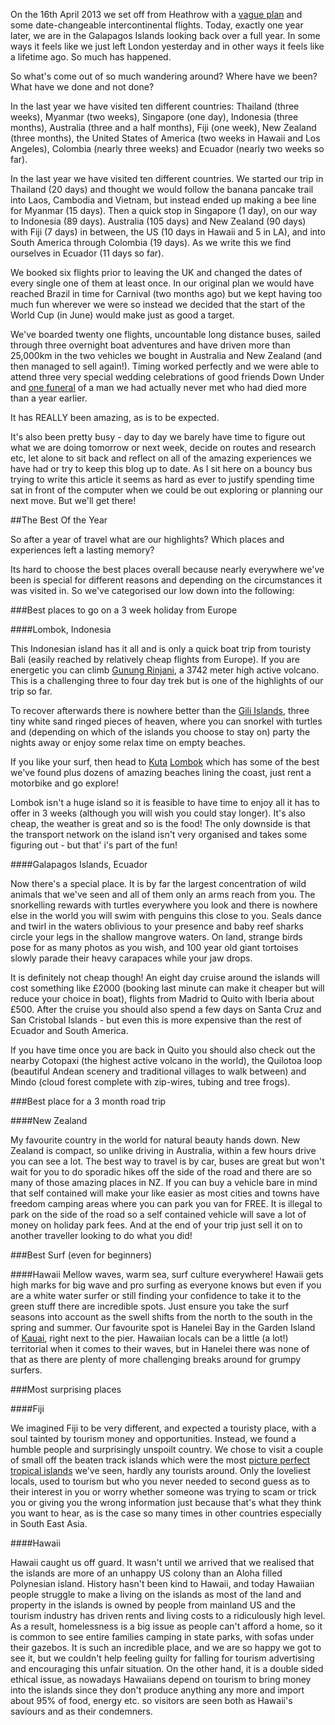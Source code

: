 On the 16th April 2013 we set off from Heathrow with a [vague plan](/blog/planning/whats-the-plan/) and
some date-changeable intercontinental flights. Today, exactly one year later, we are in the
Galapagos Islands looking back over a full year. In some ways it feels like we just left London
yesterday and in other ways it feels like a lifetime ago. So much has happened.

So what's come out of so much wandering around? Where have we been? What have we done and not done? 

In the last year we have visited ten different countries: Thailand (three weeks), Myanmar (two weeks), 
Singapore (one day), Indonesia (three months), Australia (three and a half months), Fiji (one week), 
New Zealand (three months), the United States of America (two weeks in Hawaii and Los Angeles), Colombia
(nearly three weeks) and Ecuador (nearly two weeks so far). 

In the last year we have visited ten different countries. We started our trip in Thailand (20 days) and 
thought we would follow the banana pancake trail into Laos, Cambodia and Vietnam, but instead ended up making a bee 
line for Myanmar (15 days). Then a quick stop in Singapore (1 day), on our way to Indonesia (89 days). 
Australia (105 days) and New Zealand (90 days) with Fiji (7 days) in between, the US (10 days in Hawaii 
and 5 in LA), and into South America through Colombia (19 days). As we write this we find ourselves in 
Ecuador (11 days so far).

We booked six flights prior to leaving the UK and changed the dates of every single one of them at least once. 
In our original plan we would have reached Brazil in time for Carnival (two months ago) but we kept having too
much fun wherever we were so instead we decided that the start of the World Cup (in 
June) would make just as good a target.

We've boarded twenty one flights, uncountable long distance buses, sailed through three overnight boat adventures and 
have driven more than 25,000km in the two vehicles we bought in Australia and New Zealand (and then managed to sell again!). 
Timing worked perfectly and we were able to attend three very special wedding celebrations of good friends Down Under
and [one funeral](blog/indonesia/tana-toraja/) of a man we had actually never met who had died more than a year earlier.

It has REALLY been amazing, as is to be expected. 

It's also been pretty busy - day to day we barely have time to figure out what we are doing tomorrow or next week, decide 
on routes and research etc, let alone to sit back and reflect on all of the amazing experiences we have had or try to keep this blog up 
to date. As I sit here on a bouncy bus trying to write this article it seems as hard as ever to justify spending time sat in front
of the computer when we could be out exploring or planning our next move. But we'll get there!

##The Best Of the Year

So after a year of travel what are our highlights? Which places and experiences left a lasting memory?

Its hard to choose the best places overall because nearly everywhere we've been is special for different reasons and 
depending on the circumstances it was visited in. So we've categorised our low down into the following:

###Best places to go on a 3 week holiday from Europe

####Lombok, Indonesia

This Indonesian island has it all and is only a quick boat trip from touristy Bali (easily reached by relatively cheap flights
from Europe). If you are energetic you can climb [Gunung Rinjani](/photos/72157638024700505/), a 3742 meter 
high active volcano. This is a challenging three to four day trek but is one of the highlights of our trip so far. 

To recover afterwards there is nowhere better than the [Gili Islands](/photos/72157638027135023/), three tiny white sand ringed 
pieces of heaven, where you can snorkel with turtles and (depending on which of the islands you choose to stay on) party the nights 
away or enjoy some relax time on empty beaches. 

If you like your surf, then head to [Kuta](/photos/72157635443329429/) [Lombok](/photos/72157640671515293/) which has some of the best we've found plus dozens of amazing beaches lining the coast, just rent a motorbike and go explore! 

Lombok isn't a huge 
island so it is feasible to have time to enjoy all it has to offer in 3 weeks (although you will wish you could stay longer).
It's also cheap, the weather is great and so is the food! The only downside is that the transport network on the island isn't very 
organised and takes some figuring out - but that' i's part of the fun!

####Galapagos Islands, Ecuador

Now there's a special place. It is by far the largest concentration of wild animals that we've seen and all of them only an arms 
reach from you. The snorkelling rewards with turtles everywhere you look and there is nowhere else in the world you will swim 
with penguins this close to you. Seals dance and twirl in the waters oblivious to your presence and baby reef sharks circle 
your legs in the shallow mangrove waters. On land, strange birds pose for as many photos as you wish, and 100 year old giant 
tortoises slowly parade their heavy carapaces while your jaw drops.  

It is definitely not cheap though! An eight day cruise around the islands will cost something like £2000 (booking last minute can make 
it cheaper but will reduce your choice in boat), flights from Madrid to Quito with Iberia about £500. After the cruise you should also 
spend a few days on Santa Cruz and San Cristobal Islands - but even this is more expensive than the rest of Ecuador and South America.

If you have time once you are back in Quito you should also check out the nearby Cotopaxi (the highest active volcano in the world),
the Quilotoa loop (beautiful Andean scenery and traditional villages to walk between) and Mindo (cloud forest complete with zip-wires,
tubing and tree frogs).

###Best place for a 3 month road trip

####New Zealand

My favourite country in the world for natural beauty hands down. New Zealand is compact, so unlike driving in Australia, within 
a few hours drive you can see a lot. The best way to travel is by car, buses are great but won't wait for you to do sporadic hikes 
off the side of the road and there are so many of those amazing places in NZ. If you can buy a vehicle bare in mind that self 
contained will make your like easier as most cities and towns have freedom camping areas where you can park you van for FREE. It 
is illegal to park on the side of the road so a self contained vehicle will save a lot of money on holiday park fees. And at the 
end of your trip just sell it on to another traveller looking to do what you did!

###Best Surf (even for beginners)

####Hawaii
Mellow waves, warm sea, surf culture everywhere! Hawaii gets high marks for big wave and pro surfing as everyone knows but even 
if you are a white water surfer or still finding your confidence to take it to the green stuff there are incredible spots. Just 
ensure you take the surf seasons into account as the swell shifts from the north to the south in the spring and summer. Our favourite 
spot is Hanelei Bay in the Garden Island of [Kauai](/photos/72157642751240453/), right next to the pier. Hawaiian locals can be a little (a lot!) territorial when 
it comes to their waves, but in Hanelei there was none of that as there are plenty of more challenging breaks around for grumpy surfers.


###Most surprising places

####Fiji

We imagined Fiji to be very different, and expected a touristy place, with a soul tainted by tourism money and opportunities. Instead, 
we found a humble people and surprisingly unspoilt country. We chose to visit a couple of small off the beaten track islands which were 
the most [picture perfect tropical islands](/photos/72157638603575254/) we've seen, hardly any tourists around. Only the loveliest locals, used to tourism but who 
you never needed to second guess as to their interest in you or worry whether someone was trying to scam or trick you or giving you 
the wrong information just because that's what they think you want to hear, as is the case so many times in other countries especially 
in South East Asia.

####Hawaii

Hawaii caught us off guard. It wasn't until we arrived that we realised that the islands are more of an unhappy US colony than an Aloha 
filled Polynesian island. History hasn't been kind to Hawaii, and today Hawaiian people struggle to make a living on the islands as most 
of the land and property in the islands is owned by people from mainland US and the tourism industry has driven rents and living costs 
to a ridiculously high level. As a result, homelessness is a big issue as people can't afford a home, so it is common to see entire families 
camping in state parks, with sofas under their gazebos. It is such an incredible place, and we are so happy we got to see it, but we 
couldn't help feeling guilty for falling for tourism advertising and encouraging this unfair situation. On the other hand, it is a double 
sided ethical issue, as nowadays Hawaiians depend on tourism to bring money into the islands since they don't produce anything any more 
and import about 95% of food, energy etc. so visitors are seen both as Hawaii's saviours and as their condemners.